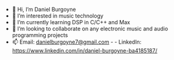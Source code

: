 - 👋 Hi, I’m Daniel Burgoyne
- 👀 I’m interested in music technology
- 🌱 I’m currently learning DSP in C/C++ and Max
- 💞️ I’m looking to collaborate on any electronic music and audio programming projects
- 📫 Email: danielburgoyne7@gmail.com  - - LinkedIn: https://www.linkedin.com/in/daniel-burgoyne-ba4185187/

<!---
danielburgoyne7/danielburgoyne7 is a ✨ special ✨ repository because its `README.md` (this file) appears on your GitHub profile.
You can click the Preview link to take a look at your changes.
--->
